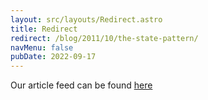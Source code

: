 ```yaml
---
layout: src/layouts/Redirect.astro
title: Redirect
redirect: /blog/2011/10/the-state-pattern/
navMenu: false
pubDate: 2022-09-17
---
```

<div>
Our article feed can be found <a href="/blog/2011/10/the-state-pattern/">here</a>
</div>
